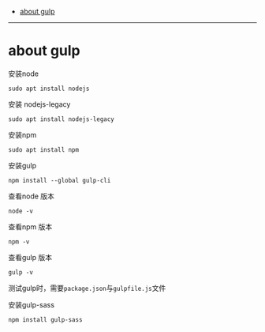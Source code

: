 <!--toc-->

* [about gulp](#about-gulp)

<!-- tocstop -->

----

# about gulp

安装node

```
sudo apt install nodejs
```

安装 nodejs-legacy

```
sudo apt install nodejs-legacy
```

安装npm

```
sudo apt install npm
```

安装gulp

```
npm install --global gulp-cli
```

查看node 版本

```
node -v
```

查看npm 版本

```
npm -v
```

查看gulp 版本

```
gulp -v
```

测试gulp时，需要`package.json`与`gulpfile.js`文件

安装gulp-sass

```
npm install gulp-sass
```
